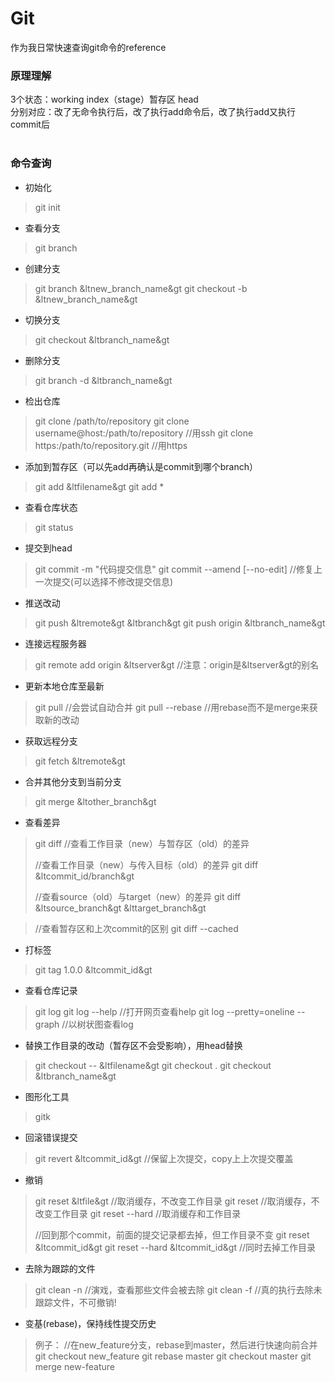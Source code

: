 # Git 
作为我日常快速查询git命令的reference

### 原理理解
3个状态：working index（stage）暂存区 head<br/>
分别对应：改了无命令执行后，改了执行add命令后，改了执行add又执行commit后<br/><br/>

### 命令查询

- 初始化
> git init

- 查看分支
> git branch

- 创建分支
> git branch &ltnew_branch_name&gt
> git checkout -b &ltnew_branch_name&gt

- 切换分支
> git checkout &ltbranch_name&gt

- 删除分支
> git branch -d &ltbranch_name&gt

- 检出仓库
> git clone /path/to/repository
> git clone username@host:/path/to/repository //用ssh
> git clone https:/path/to/repository.git //用https

- 添加到暂存区（可以先add再确认是commit到哪个branch）
> git add &ltfilename&gt
> git add *

- 查看仓库状态
> git status



- 提交到head
> git commit -m "代码提交信息"
> git commit --amend [--no-edit] //修复上一次提交(可以选择不修改提交信息)

- 推送改动
> git push &ltremote&gt &ltbranch&gt
> git push origin &ltbranch_name&gt

- 连接远程服务器
> git remote add origin &ltserver&gt //注意：origin是&ltserver&gt的别名

- 更新本地仓库至最新
> git pull //会尝试自动合并
> git pull --rebase //用rebase而不是merge来获取新的改动

- 获取远程分支
> git fetch &ltremote&gt



- 合并其他分支到当前分支
> git merge &ltother_branch&gt

- 查看差异
> git diff //查看工作目录（new）与暂存区（old）的差异
>
> //查看工作目录（new）与传入目标（old）的差异
> git diff &ltcommit_id/branch&gt 
>
> //查看source（old）与target（new）的差异
> git diff &ltsource_branch&gt &lttarget_branch&gt

> //查看暂存区和上次commit的区别
> git diff --cached

- 打标签
> git tag 1.0.0 &ltcommit_id&gt

- 查看仓库记录
> git log
> git log --help //打开网页查看help
> git log --pretty=oneline --graph //以树状图查看log

- 替换工作目录的改动（暂存区不会受影响），用head替换
> git checkout -- &ltfilename&gt
> git checkout .
> git checkout &ltbranch_name&gt

- 图形化工具
> gitk

- 回滚错误提交
> git revert &ltcommit_id&gt //保留上次提交，copy上上次提交覆盖

- 撤销
> git reset &ltfile&gt //取消缓存，不改变工作目录
> git reset //取消缓存，不改变工作目录
> git reset --hard //取消缓存和工作目录
>
> //回到那个commit，前面的提交记录都去掉，但工作目录不变
> git reset &ltcommit_id&gt 
> git reset --hard &ltcommit_id&gt //同时去掉工作目录

- 去除为跟踪的文件
> git clean -n //演戏，查看那些文件会被去除
> git clean -f //真的执行去除未跟踪文件，不可撤销!

- 变基(rebase)，保持线性提交历史
> 例子：
> //在new_feature分支，rebase到master，然后进行快速向前合并
> git checkout new_feature
> git rebase master
> git checkout master
> git merge new-feature



